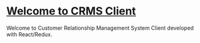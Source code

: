 # [Welcome to CRMS Client](#)

Welcome to Customer Relationship Management System Client developed with React/Redux.
